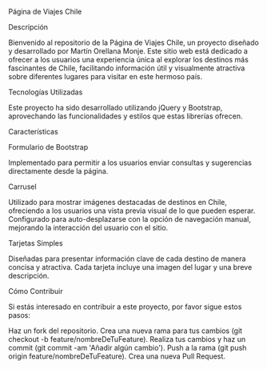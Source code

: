 Página de Viajes Chile

Descripción

Bienvenido al repositorio de la Página de Viajes Chile, un proyecto diseñado y desarrollado por Martín Orellana Monje. Este sitio web está dedicado a ofrecer a los usuarios una experiencia única al explorar los destinos más fascinantes de Chile, facilitando información útil y visualmente atractiva sobre diferentes lugares para visitar en este hermoso país.

Tecnologías Utilizadas

Este proyecto ha sido desarrollado utilizando jQuery y Bootstrap, aprovechando las funcionalidades y estilos que estas librerías ofrecen.

Características

Formulario de Bootstrap

Implementado para permitir a los usuarios enviar consultas y sugerencias directamente desde la página.

Carrusel

Utilizado para mostrar imágenes destacadas de destinos en Chile, ofreciendo a los usuarios una vista previa visual de lo que pueden esperar.
Configurado para auto-desplazarse con la opción de navegación manual, mejorando la interacción del usuario con el sitio.

Tarjetas Simples

Diseñadas para presentar información clave de cada destino de manera concisa y atractiva.
Cada tarjeta incluye una imagen del lugar y una breve descripción. 

Cómo Contribuir

Si estás interesado en contribuir a este proyecto, por favor sigue estos pasos:

Haz un fork del repositorio.
Crea una nueva rama para tus cambios (git checkout -b feature/nombreDeTuFeature).
Realiza tus cambios y haz un commit (git commit -am 'Añadir algún cambio').
Push a la rama (git push origin feature/nombreDeTuFeature).
Crea una nueva Pull Request.
